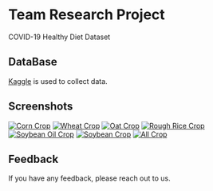 # Team Research Project

COVID-19 Healthy Diet Dataset

## DataBase

[Kaggle]([https://www.kaggle.com/datasets/mariaren/covid19-healthy-diet-dataset/data](https://www.kaggle.com/datasets/kimjihoo/coronavirusdataset)) is used to collect data.

## Screenshots

[![Corn Crop](https://i.postimg.cc/5yRsdCRx/temp-Image-FDVNru.avif)](https://postimg.cc/y30m0kK5)
[![Wheat Crop](https://i.postimg.cc/gkxMygxr/temp-Imagefh-Ps-QA.avif)](https://postimg.cc/4mTbsbbT)
[![Oat Crop](https://i.postimg.cc/1tyqtGTz/Screenshot-2024-11-24-at-21-53-36.png)](https://postimg.cc/NyPMCHQh)
[![Rough Rice Crop](https://i.postimg.cc/Bv46cqCY/Screenshot-2024-11-24-at-22-17-57.png)](https://postimg.cc/K1pxmhwB)
[![Soybean Oil Crop](https://i.postimg.cc/85dxdStH/Screenshot-2024-11-24-at-22-42-56.png)](https://postimg.cc/vgBPMpRg)
[![Soybean Crop](https://i.postimg.cc/rFw747W1/Screenshot-2024-11-24-at-22-46-38.png)](https://postimg.cc/V527QGKv)
[![All Crop](https://i.postimg.cc/Y0vqqR6Y/Screenshot-2024-11-25-at-00-14-09.png)](https://postimg.cc/K3yy0ns8)

## Feedback

If you have any feedback, please reach out to us.
